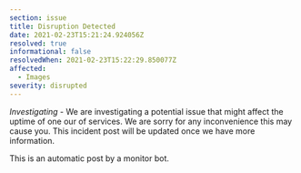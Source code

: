 ```yaml
---
section: issue
title: Disruption Detected
date: 2021-02-23T15:21:24.924056Z
resolved: true
informational: false
resolvedWhen: 2021-02-23T15:22:29.850077Z
affected:
  - Images
severity: disrupted
---
```

*Investigating* - We are investigating a potential issue that might affect the uptime of one our of services. We are sorry for any inconvenience this may cause you. This incident post will be updated once we have more information.

This is an automatic post by a monitor bot.
        